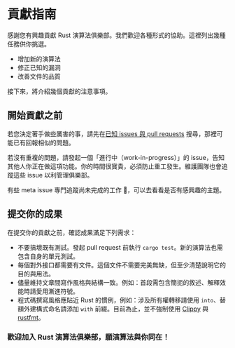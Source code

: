# 貢獻指南

感謝您有興趣貢獻 Rust 演算法俱樂部。我們歡迎各種形式的協助。這裡列出幾種任務供你挑選。

- 增加新的演算法
- 修正已知的漏洞
- 改善文件的品質

接下來，將介紹幾個貢獻的注意事項。

## 開始貢獻之前

若您決定著手做些厲害的事，請先在[已知 issues 與 pull requests][issues] 搜尋，那裡可能已有回報相似的問題。

若沒有重複的問題，請發起一個「進行中（work-in-progress）」的 issue，告知其他人你正在做這項功能。你的時間很寶貴，必須防止重工發生。維護團隊也會追蹤這些 issue 以利管理俱樂部。

有些 meta issue 專門追蹤尚未完成的工作 🚧，可以去看看是否有感興趣的主題。

## 提交你的成果

在提交你的貢獻之前，確認成果滿足下列需求：

- 不要搞壞既有測試。發起 pull request 前執行 `cargo test`。新的演算法也需包含自身的單元測試。
- 每個對外接口都需要有文件。這個文件不需要完美無缺，但至少清楚說明它的目的與用法。
- 儘量維持文章間寫作風格與結構一致。例如：首段需包含簡扼的敘述、解釋效能時請愛用漸進符號。
- 程式碼撰寫風格應貼近 Rust 的慣例，例如：涉及所有權轉移請使用 `into`、替額外建構式命名請添加 `with` 前綴。目前為止，並不強制使用 [Clippy][rust-clippy] 與 [rustfmt][rust-fmt]。

[issues]: https://github.com/weihanglo/rust-algorithm-club/search?q=&type=Issues&utf8=%E2%9C%93
[rust-clippy]: https://github.com/rust-lang-nursery/rust-clippy
[rust-fmt]: https://github.com/rust-lang-nursery/rustfmt

### 歡迎加入 Rust 演算法俱樂部，願演算法與你同在！
